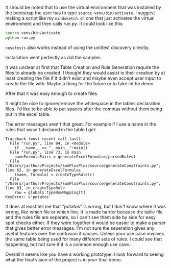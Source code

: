 It should be noted that to use the virtual environment that was installed by the bootstrap the user has to type `source venv/bin/activate`. I suggest making a script like my `mindsketch.sh` one that just activates the virtual environment and then calls run.py. It could look like this:

```bash
source venv/bin/activate
python run.py
```

`nosetests` also works instead of using the unittest discovery directly.

Installation went perfectly as did the samples.

It was unclear at first that Table Creation and Rule Generation require the files to already be created. I thought they would assist in their creation by at least creating the file if it didn't exist and maybe even accept user input to create the file with. Maybe a thing for the future or to fake int he demo.

After that it was easy enough to create files.

It might be nice to ignore/remove the whitespace in the tables declaration files. I'd like to be able to put spaces after the commas without them being put in the excel table.

The error messages aren't that great. For example if I use a name in the rules that wasn't declared in the table I get:

```
Traceback (most recent call last):
  File "run.py", line 84, in <module>
    if __name__ == "__main__":main()
  File "run.py", line 73, in main
    nameFormulaPairs = generateExcelFormulas(parsedRules)
  File "/Users/jarthur/Projects/SumPlusPlus/source/generateConstraints.py", line 62, in generateExcelFormulas
    (name, formula) = createTypeRule(r)
  File "/Users/jarthur/Projects/SumPlusPlus/source/generateConstraints.py", line 83, in createTypeRule
    row = globals.typeRowMapping[t]
KeyError: u'potatos'
```

It does at least tell me that "potatos" is wrong, but I don't know where it was wrong, like which file or which line.
It is made harder because the table file and the rules file are seperate, so I can't see them side by side for easy spot checks either. If they were together it would be easier to make a parser that gives better error messages. I'm not sure the seperation gives any useful features over the confusion it causes. Unless your use case involves the same table being used for many different sets of rules. I could see that happening, but not sure if it is a common enough use case...

Overall it seems like you have a working prototype. I look forward to seeing what the final vision of the project is in your final demo.
